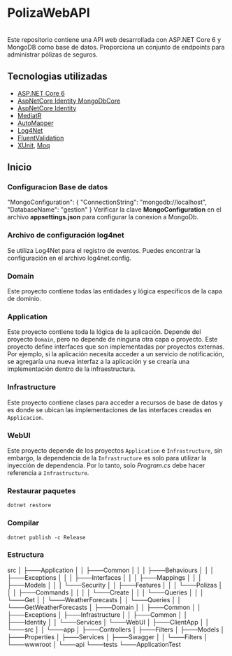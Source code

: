 # PolizaWebAPI
<br/>
Este repositorio contiene una API web desarrollada con ASP.NET Core 6 y MongoDB como base de datos. Proporciona un conjunto de endpoints para administrar pólizas de seguros.

<br/>

## Tecnologias utilizadas

* [ASP.NET Core 6](https://docs.microsoft.com/en-us/aspnet/core/introduction-to-aspnet-core)
* [AspNetCore Identity MongoDbCore](https://github.com/alexandre-spieser/AspNetCore.Identity.MongoDbCore)
* [AspNetCore Identity](https://learn.microsoft.com/en-us/aspnet/core/security/authentication/identity?view=aspnetcore-7.0&tabs=visual-studio)
* [MediatR](https://github.com/jbogard/MediatR)
* [AutoMapper](https://automapper.org/)
* [Log4Net](https://logging.apache.org/log4net/)
* [FluentValidation](https://fluentvalidation.net/)
* [XUnit](https://xunit.net/), [Moq](https://github.com/moq)

## Inicio

### Configuracion Base de datos
"MongoConfiguration": {
  "ConnectionString": "mongodb://localhost",
  "DatabaseName": "gestion"
}
Verificar la clave **MongoConfiguration** en el archivo **appsettings.json** para configurar la conexion a MongoDb.

### Archivo de configuración log4net
Se utiliza Log4Net para el registro de eventos. Puedes encontrar la configuración en el archivo log4net.config.

<log4net>
  <!-- Configuración del registro de eventos -->
</log4net>

### Domain

Este proyecto contiene todas las entidades y lógica específicos de la capa de dominio.

### Application

Este proyecto contiene toda la lógica de la aplicación. Depende del proyecto `Domain`, pero no depende de ninguna otra capa o proyecto. Este proyecto define interfaces que son implementadas por proyectos externas. Por ejemplo, si la aplicación necesita acceder a un servicio de notificación, se agregaría una nueva interfaz a la aplicación y se crearía una implementación dentro de la infraestructura.

### Infrastructure

Este proyecto contiene clases para acceder a recursos de base de datos y es donde se ubican las implementaciones de las interfaces creadas en `Applicacion`.

### WebUI

Este proyecto depende de los proyectos `Application` e `Infrastructure`, sin embargo, la dependencia de la `Infrastructure` es solo para utilizar la inyección de dependencia. Por lo tanto, solo *Program.cs* debe hacer referencia a `Infrastructure`.

### Restaurar paquetes
`dotnet restore`


### Compilar
`dotnet publish -c Release`

### Estructura

src
│   ├───Application
│   │   ├───Common
│   │   │   ├───Behaviours
│   │   │   ├───Exceptions
│   │   │   ├───Interfaces
│   │   │   ├───Mappings
│   │   │   ├───Models
│   │   │   └───Security
│   │   ├───Features
│   │   │   └───Polizas
│   │   │       ├───Commands
│   │   │       │   └───Create
│   │   │       └───Queries
│   │   │           └───Get
│   │   └───WeatherForecasts
│   │       └───Queries
│   │           └───GetWeatherForecasts
│   ├───Domain
│   │   ├───Common
│   │   ├───Exceptions
│   ├───Infrastructure
│   │   ├───Common
│   │   ├───Identity
│   │   └───Services
│   └───WebUI
│       ├───ClientApp
│       │   └───src
│       │       └───app
│       ├───Controllers
│       ├───Filters
│       ├───Models
│       ├───Properties
│       ├───Services
│       ├───Swagger
│       │   └───Filters
│       └───wwwroot
│           └───api
└───tests
    └───ApplicationTest
